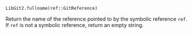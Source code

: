 ```
LibGit2.fullname(ref::GitReference)
```

Return the name of the reference pointed to by the symbolic reference `ref`. If `ref` is not a symbolic reference, return an empty string.
